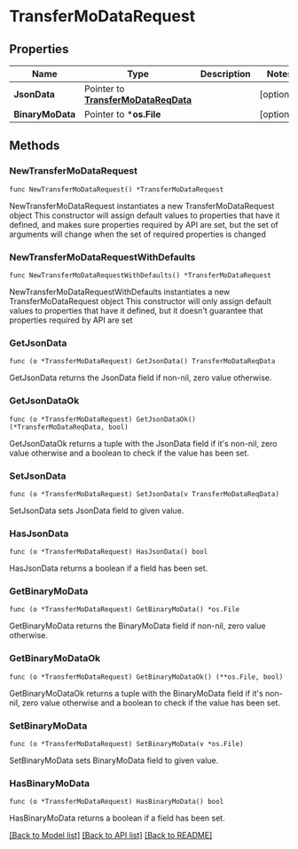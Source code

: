 # TransferMoDataRequest

## Properties

Name | Type | Description | Notes
------------ | ------------- | ------------- | -------------
**JsonData** | Pointer to [**TransferMoDataReqData**](TransferMoDataReqData.md) |  | [optional] 
**BinaryMoData** | Pointer to ***os.File** |  | [optional] 

## Methods

### NewTransferMoDataRequest

`func NewTransferMoDataRequest() *TransferMoDataRequest`

NewTransferMoDataRequest instantiates a new TransferMoDataRequest object
This constructor will assign default values to properties that have it defined,
and makes sure properties required by API are set, but the set of arguments
will change when the set of required properties is changed

### NewTransferMoDataRequestWithDefaults

`func NewTransferMoDataRequestWithDefaults() *TransferMoDataRequest`

NewTransferMoDataRequestWithDefaults instantiates a new TransferMoDataRequest object
This constructor will only assign default values to properties that have it defined,
but it doesn't guarantee that properties required by API are set

### GetJsonData

`func (o *TransferMoDataRequest) GetJsonData() TransferMoDataReqData`

GetJsonData returns the JsonData field if non-nil, zero value otherwise.

### GetJsonDataOk

`func (o *TransferMoDataRequest) GetJsonDataOk() (*TransferMoDataReqData, bool)`

GetJsonDataOk returns a tuple with the JsonData field if it's non-nil, zero value otherwise
and a boolean to check if the value has been set.

### SetJsonData

`func (o *TransferMoDataRequest) SetJsonData(v TransferMoDataReqData)`

SetJsonData sets JsonData field to given value.

### HasJsonData

`func (o *TransferMoDataRequest) HasJsonData() bool`

HasJsonData returns a boolean if a field has been set.

### GetBinaryMoData

`func (o *TransferMoDataRequest) GetBinaryMoData() *os.File`

GetBinaryMoData returns the BinaryMoData field if non-nil, zero value otherwise.

### GetBinaryMoDataOk

`func (o *TransferMoDataRequest) GetBinaryMoDataOk() (**os.File, bool)`

GetBinaryMoDataOk returns a tuple with the BinaryMoData field if it's non-nil, zero value otherwise
and a boolean to check if the value has been set.

### SetBinaryMoData

`func (o *TransferMoDataRequest) SetBinaryMoData(v *os.File)`

SetBinaryMoData sets BinaryMoData field to given value.

### HasBinaryMoData

`func (o *TransferMoDataRequest) HasBinaryMoData() bool`

HasBinaryMoData returns a boolean if a field has been set.


[[Back to Model list]](../README.md#documentation-for-models) [[Back to API list]](../README.md#documentation-for-api-endpoints) [[Back to README]](../README.md)



